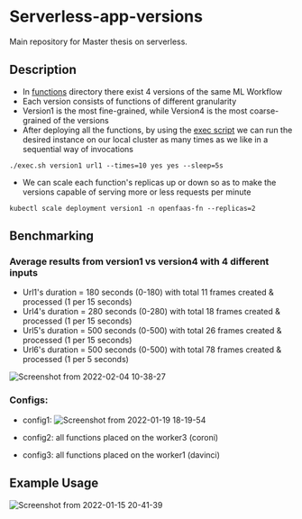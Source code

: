 # Serverless-app-versions

Main repository for Master thesis on serverless.

## Description
* In [functions](https://github.com/dimgiagos44/Serverless-app-versions/tree/main/functions) directory there exist 4 versions of the same ML Workflow
* Each version consists of functions of different granularity
* Version1 is the most fine-grained, while Version4 is the most coarse-grained of the versions
* After deploying all the functions, by using the [exec script](https://github.com/dimgiagos44/Serverless-app-versions/blob/main/exec.sh)
we can run the desired instance on our local cluster as many times as we like in a sequential way of invocations
```
./exec.sh version1 url1 --times=10 yes yes --sleep=5s
```
* We can scale each function's replicas up or down so as to make the versions capable
of serving more or less requests per minute
```
kubectl scale deployment version1 -n openfaas-fn --replicas=2
```
## Benchmarking

### Average results from version1 vs version4 with 4 different inputs
* Url1's duration = 180 seconds (0-180) with total 11 frames created & processed (1 per 15 seconds)
* Url4's duration = 280 seconds (0-280) with total 18 frames created & processed (1 per 15 seconds)
* Url5's duration = 500 seconds (0-500) with total 26 frames created & processed (1 per 15 seconds)
* Url6's duration = 500 seconds (0-500) with total 78 frames created & processed (1 per 5 seconds)

![Screenshot from 2022-02-04 10-38-27](https://user-images.githubusercontent.com/57920951/152516475-9b542414-3b81-4221-be99-28e5888d5744.png)

### Configs:
* config1: 
![Screenshot from 2022-01-19 18-19-54](https://user-images.githubusercontent.com/57920951/150173762-df3fed45-af57-4b42-ae7e-8a4f12027855.png)

* config2: 
all functions placed on the worker3 (coroni) 

* config3: 
all functions placed on the worker1 (davinci)

## Example Usage

![Screenshot from 2022-01-15 20-41-39](https://user-images.githubusercontent.com/57920951/149634004-1356f129-a036-4c0b-857b-aa24e710a2ba.png)
